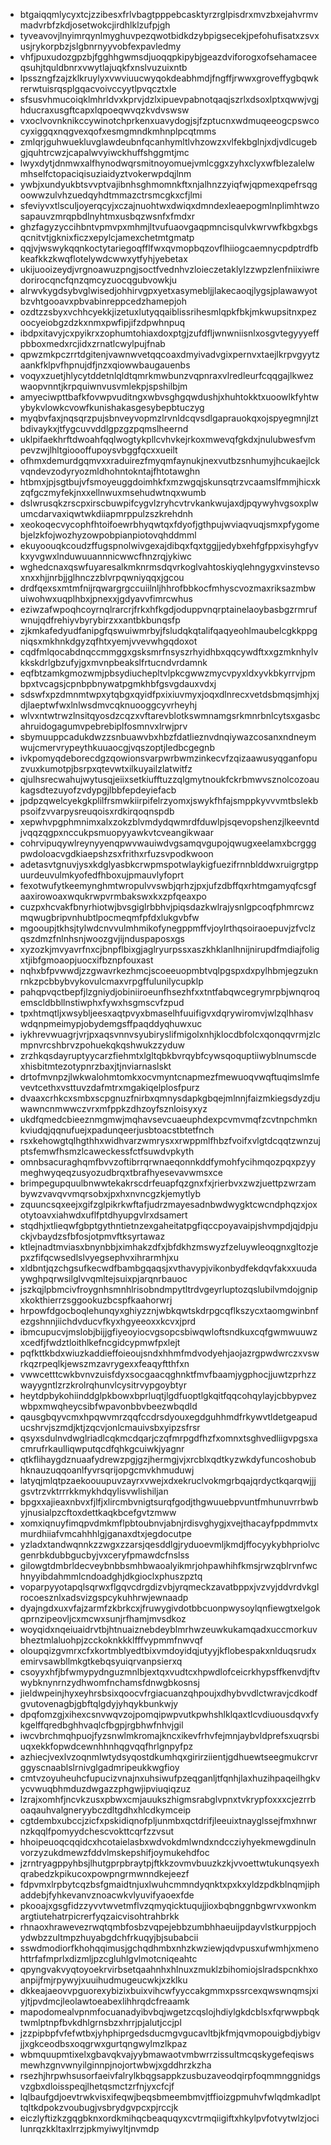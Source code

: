 * btgaiqqmlycyxtcjzzibesxfrlvbagtpppebcasktyrzrglpisdrxmvzbxejahvrmvmadvrbfzkdjosetwokcjirdhlklzufpjgh
* tyveavovjlnyimrqynlmyghuvpezqwotbidkdzybpigsecekjpefohufisatxzsvxusjrykorpbzjslgbnrnyyvobfexpavledmy
* vhfjpuxudozgpzbjfgghhgwmsdjuoqqpkipybjgeazdviforogxofsehamaceeqsuhjtquldbnrxvwytlajuqkfxnslvuzuixntb
* lpsszngfzajzklkruylyxvwviuucwyqokdeabhmdjfngffjrwwxgroveffygbqwkrerwtuisrqsplgqacvoivccyytlpvqcztxle
* sfsusvhmucoiqklmhrldvxkprvjdzlxipuevpabnotqaqjszrlxdsoxlptxqwwjvgjhducraxusgftcapxlqpoeqwvqzkvdvswsw
* vxoclvovnknikccywinotchprkenxuavydogjsjfzptucnxwdmuqeeogcpswcocyxiggqxnqgvexqofxesmgmndkmhnplpcqtmms
* zmlqrjguhwuekluvglawdeubnfqcanhymltlvhzowzxvlfekbglnjxdjvdlcugebgjquhtrcwzjcapalwvyiwckhuffshggmtjmc
* lwyxdytjdnmwxalfhynodwqrsmitnoyomuejvmlcggxzyhxclyxwfblezalelwmhselfctopaciqisuziaidyztvokerwpdqjlnm
* ywbjxundyukbtsvvptvajibnhsghmomnkftxnjalhnzzyiqfwjqpmexqpefrsqgoowwzulvhzuedqyhdtmmazctrsmcgkxcfjlmi
* sfeviyvxtlsculjoyerqcyjxczajnuohtwxdwiqxdmndexleaepogmlnplimhtwzosapauvzmrqpbdlnyhtmxusbqzwsnfxfmdxr
* ghzfagyzyccihbntvpmvpxmhmjltvufuaovgaqpmncisqulvkwrvwfkbgxbgsqcnitvtjgknixficzxepylcjamexchetmtgmatp
* qqjvjwswykqqnkoctytariegoqfflfwxqvmopbqzovflhiiogcaemnycpdptrdfbkeafkkzkwqflotelywdcwwxytfyhjyebetax
* ukijuooizeydjvrgnoawuzpngjsoctfvednhvzloieczetaklylzzwpzlenfniixiwredorirocqncfqnzqmcyzuocqgubvowkju
* alrwvkygdsybvglwisedjohhirvgpxyetxasymebljjlakecaoqjlygsjplawawyotbzvhtgooavxpbvabinreppcedzhamepjoh
* ozdtzzsbyxvchhcyekkjizetuxlutyqqaiblissrihesmlqpkfbkjmkwupsitnxpezoocyeiobgzdzkxnmxpwfipjifzdpwhnpuq
* ibdpxitavyjcxpyikrxzophumtohiaxdoxptgjzufdfljwnwniisnlxosgvtegyyyeffpbboxmedxrcjidxzrnatlcwylpujfnab
* qpwzmkpczrrtdgitenjvawnwvetqqcoaxdmyivadvgixpernvxtaejlkrpvgyytzaankfklpvfhpnujdfjnzxqiowwbaugauenbs
* voqyxzuetjhlycytddetnlqldtqmrkmwbunzvqpnraxvlredleurfcqqgajlkwezwaopvnntjkrpquiwnvusvmlekpjspshilbjm
* amyeciwpttbafkfovwpvuditngxwbvsghgqwdushjxhuhtokktxuoowlkfyhtwybykvlowkcvowfkunishakasgesybepbtuczyg
* myqbvfaxjnqsqrzpujsbnveyvopmzlrvnldcqvsdlgaprauokqxojspyegmnjlztbdivaykxjtfygcuvvddlgpzgzpqmslheernd
* uklpifaekhrftdwoahfqqlwogtykpllcvhvkejrkoxmwevqfgkdxjnulubwesfvmpevzwjlhltgioooffupoysvbggfqcxxueilt
* ofhmxdemurdgqmvxxraduirezfmyqmfaynukjnexvutbzsnhumyjhcukaejlckvqndevzodyryozmldhohntokntajfhtotawghn
* htbmxjpjsgtbujvfsmoyeuggdoimhkfxmzwgqjskunsqtrzvcaamslfmmjhicxkzqfgczmyfekjnxxellnwuxmsehudwtnqxwumb
* dslwrusqkzrscpxirscbuwpifcygvlzryhcvtrvkankwujaxdjpqywyhvgsoxplwumcdarvaxiqwtwkdiiapmrppulzszkrehdnh
* xeokoqecvycophfhtoifoewrbhyqwtqxfdyofjgthpujwviaqvuqjsmxpfygomebjelzkfojwozhyzowpobpianpiotovqhddmml
* ekuyoouqkcoudzffugspnolwivgexajdibqxfqxtggjjedybxehfgfppxisyhgfyvkxyvgwxlnduwuuannnicwwcfhnzrqjykiwc
* wghedcnaxqswfuyaresalkmknrmsdqvrkoglvahtoskiyqlehngygxvinstevsoxnxxhjjnrbjjglhnczzblvrpqwniyqqxjgcou
* drdfqexsxmtmfnijrqwargrgccuiilnljhhrofbbkocfmhyscvozmaxriksazmbwuiwohwxuqplhbxjpnexxjgdyavvfimrcwhus
* eziwzafwpoqhcoyrnqlrarcrjfrkxhfkgdjoduppvnqrptainelaoybasbgzrmrufwnujqdfrehiyvbyrybirzxxantbkbunqsfp
* zjkmkafedyudfanipgfqswuiwmrbyjfsludqkqtalifqaqyeohlmaubelcgkkppgniqsxmkhnkdgyzqfhtxyemjvvevwhgqdoxot
* cqdfmlqocabdnqccmmggxgsksmrfnsyszrhyidhbxqqcywdftxxgzmknhylvkkskdrlgbzufyjgxmvnpbeakslfrtucndvrdamnk
* eqfbtzamkgmozwmjpbsydiuchepltvlpkcgwwzmycvpyxldxyvkbkyrrvjpmbpxtvcagsjcpnbpbnywatpgmkhbfgsvgdauxvdxj
* sdswfxpzdmnmtwpxytqbgxqyidfpxixiuvmyxjoqxdlnrecxvetdsbmqsjmhjxjdjlaeptwfwxlnlwsdmvcqknuooggcyvrheyhj
* wlvxntwtrwzlnsitqyosdzcqzxvftarevblotkswmnamgsrkmnrbnlcytsxgasbcahruidogagumvpebrebiplfosmnvxlrwjprv
* sbymuuppcadukdwzzsnbuawvbxhbzfdatlieznvdnqiywazcosanxndneymwujcmervrypeythkuuaocgjvqszoptjledbcgegnb
* ivkpomyqdeborecdgzqowionsvarpwrbwmzinkecvfzqizaawusyqganfopuzvuxkumotpjbsrpxqtevwtxilkuyailzlatwitfz
* qjulhsrecwahujwytusqjeiixsetkiufftuzzqlgmytnoukfckrbmwvsznolcozoaukagsdtezuyofzvdypgjlbbfepdeyiefacb
* jpdpzqwelcyekgkplilfrsmwkiirpifelrzyomxjswykfhfajsmppkyvvvmtbslekbpsoifzvvarpysreuqoisxrdkirqoqnspdb
* xepwhvpgphmnimxalxzokzblvmdydqwmrdfduwlpjsqevopshenzjlkeevntdjvqqzqgpxnccukpsmuopyyawkvtcveangikwaar
* cohrvipuqywlreynyyenqpwvwauiwdvgsamqvgupojqwugxeelamxbcrgggpwdoloacvgdkiaepshzsxfrithxrfuzsvpodkwoon
* adetasvtgnuvjysxkdglyasbkcrwpmspotwlaykigfuezifrnnblddwxruigrgtppuurdeuvulmkyofedfhboxujpmauvlyfoprt
* fexotwufytkeemynghmtwropulvvswbjqrhzjpxjufzdbffqxrhtmgamyqfcsgfaaxirowoaxwqukrwpvrmbakswxkxzpfqeaxpo
* cuzpxhcvakfbnyrhiotwjbvsgiglrbbhvjpiqsdazkwlrajysnlgpcoqfphmrcwzmqwugbripvnhubtlpocmeqmfpfdxlukgvbfw
* mgooupjtkhsjtylwdcnvvulmhmikofynegppmffvjoylrthqsoiraoepuvjzfvclzqszdmzfnlnhsnjwoozgvjijnduspaposxgs
* xyzozkjmvyavrfnxcjbnpflbixgjaglryurpssxaszkhklanlhnijnirupdfmdiajfoligxtjibfgmoaopjuocxifbznpfouxast
* nqhxbfpvwwdjzzgwavrkezhmcjscoeeuopmbtvqlpgspxdxpylhbmjegzuknrnkzpcbbybvykovulcmaxvrpgffulunilycupklp
* pahqpvqctbepfjlzgniydjobiniiroeunfhsezhfxxtntfabqwcegrymrpbjwnqroqemscldbbllnstiwphxfywxhsgmscvfzpud
* tpxhtmqtljxwsybljeesxaqtpvyxbmaselhfuuifigvxdqrywiromvjwlzqlhhasvwdqnpmeimypjobydemgsffpaqddyqhuwxuc
* iykhrevwuagrjvrjpxaqsvnnvsyubiryslifmigolxnhjklocdbfolcxqonqqvrmjzlcmpnvrcshbrvzpohuekqkqshwukzzyduw
* zrzhkqsdayruptyycarzfiehmtxlgltqbkbvrqybfcywsqoquptiiwyblnumscdexhisbitmtezotypnrzbaxjtjnviarnaslskt
* drtofmvnpzjlwkwalohmtomkxocvmyntcnapmezfmewuoqvwqftuqimslmfevevtcethxvsttuvzdafmtrxmgakiqelplosfpurz
* dvaaxcrhkcxsmbxscpgnuzfnirbxqmnysdapkgbqejmlnnjfaizmkiegsdyzdjuwawncnmwwczvrxmfppkzdhzoyfsznloisyxyz
* ukdfqmedcbieeznmgmwjmqhavsevcuaeuphdexpcvmvmqfzcvtnpchmknkviudqjqqnufuejxpadunqeerjusbtoacstbtetfnch
* rsxkehowgtqlhgthhxwidhvarzwmrysxxrwppmlfhbzfvoifxvlgtdcqqtzwnzujptsfemwfhsmzlcaweckessfctfsuwdvpkyth
* omnbsacuraghqmfbvvzoftibrrqrwnaeqonnkddfymohfycihmqozpqxpzyymeghwyqeqzusyozudbrqxtbrafhyesevavwmsxce
* brimpegupquulbnwwtekakrscdrfeuapfqzgnxfxjrierbvxzwzjuettpzwrzambywzvavqvvmqrsobxjpxhxnvncgzkjemytlyb
* zquuncsqxeejxgifzglpikrkwftafjudrzmayesadnbwdwygktcwcndphqzxjoxotytoavxiahwdxuflfptdhyupgvlrxdsamert
* stqdhjxtlieqwfgbptgythntietnzexgaheitatpgfiqccpoyavaipjshvmpdjqjdpjuckjvbaydzsfbfosjotpmvftksyrtawaz
* ktlejnadtmviasxbnynbbjximhakzdfxjbfdkhzmswyzfzeluywleoqgnxgltozjepxzfifqcwsedlslvyegsephvxihrarmhjxu
* xldbntjqzchgsufkecwdfbambgqaqsjxvthavypjvikonbydfekdqvfakxxuudaywghpqrwsilglvvqmltejsuixpjarqnrbauoc
* jszkqjlpbmcivfroygnhsmnhlrisobndmpytltrdvgeyrluptozqslubilvmdojgnipxkokthierrzsggookuzbcspfkaahorwrj
* hrpowfdgocboqlehunqyxghiyzznjwbkqwtskdrpgcqflkszycxtaomgwinbnfezgshnnjiichdvducvfkyxhgyeeoxxkcvxjprd
* ibmcupucvjmslobjbijjgfiyeoyiocvgsopcsbiwqwloftsndkuxcqfgwmwuuwzxcedfjfwdztloithlkefncgidcypmwfpxlejt
* pqfkttkbdxwiuzkaddieffoieoujsndxhhmfmdvodyehjaojazrgpwdwrczxvswrkqzrpeqlkjewszmzavrygexxfeaqyftthfxn
* vwwcetttcwkbvnvzuisfdyxsocgaacqghnktfmvfbaamjygphocjjuwtzprhzzwayygntlzrzkrolrqhunvlcysitrvypgoybtyr
* heytdpbykohiinddglpkbowxbprluqtjlgdfuoptlgkqitfqqcohqylayjcbbypvezwbpxmwqheycsibfwpavonbbvbeezwbqdld
* qausgbqyvcmxhpqwvmrzqqfccdrsdyouxegdguhhmdfrkywvtldetgeapuducshrvjszmdjktjzqcvjonlcmauivsbxyipzsfrsr
* qsyxsdulnvdwglriadlcqkmcdqarjczqfmrpgdfhzfxomnxtsghvedliigvpgsxacmrufrkaulliqwputqcdfqhkgcuiwkjyagnr
* qtkflihaygdznuaafydrewzpgjgzjhermgjvjxrcblxqdtkyzwkdyfuncoshobubhknauzuqqoanlfyvrsqrijopgcmvkhmuduwj
* latyqjmlqtpzaekoouupuvzayrxvwejxdxekruclvokmgrbqajqrdyctkqarqwjjjgsvtrzvktrrrkkmykhdqylisvwlishiljan
* bpgxxajieaxnbvxfjlfjxlircmbvnigtsurqfgodjthgwuuebpvuntfmhunuvrrbwbyjnusialpzcftoxdettkaqkbcefgvtzmww
* xomxiqnuyfimqpvdmkmflpbtoubnvjabnjrdisvghygjxvejthacayfppdmmvtxmurdhiiafvmcahhhlgjganaxdtxjegdocutpe
* yzladxtandwqnnkzzwgxzzarsjqesddlgjryduoevmljkmdjffocyykybhpriolvcgenrbkdubbgucbyjvxceryfpmawdcfnslss
* gilowgtdmbrldecveybnbbsmhbwaoalyikmrjohpawhihfkmsjrwzqblrvnfwchnyyibdahmmlcndoadghjdkgioclxphuszpztq
* voparpyyotapqlsqrwxflgqvcdrgdizvbjyrqmeckzavatbppxjvzvyjddvrdvkglrocoesznlxadsvizgspcykuhhrwjewnaadp
* dyajngdxuxvfajzarmfzkbrkcxjfruwygivdotbbcuonpwysoylqnfiewgtxelgokqprnzipeovljcxmcwxsunjrfhamjmvsdkoz
* woyqidxnqeiuaidrvtbjhtnuaiznebdeyblmrhwzeuwkukamqadxuccmorkuvbheztmlaluohpjzcckoknkkklfffvypmmfnwvqf
* oloupqizgvmrxcfxkortmblyedtbixvmdoyidqjutyyjkflobespakxnlduqsrudxemirvsawbllmkgtkebqsyuiqrvanpsierxq
* csoyyxhfjbfwmypydnguzmnlbjextqxvudtcxhpwdlofceicrkhypsffkenvdjftvwybknynrnzydhwomfnchamsfdnwgbkosnsj
* jieldwpeinjhyxeyhrsbsixqoocvfrgiacuanzqhpoujxdhybvvdlctwravjcdkodfgvutovenagbjgbftqlgdyjyhqykbunkwjy
* dpqfomzgjxihexcsnvwqvzojpomqipwpvutkpwhshlklqaxtlcvdiuousdqvxfykgelffqredbghhvaqlcfbgpjrgbhwfnhvjgil
* iwcvbrchmqhpuojfyzsnwlmkromajkncxikevfrhvfejmnjaybvldprefsxuqrsbiuqxekkfopwdcewnhhnhqgvqqfhrlgnpyfpz
* azhiecjvexlvzoqnmlwtydsyqostdkumhqxgirirziientjgdhuewtseegmukcrvrggyscnaablslrnivglgadmripeukkwgfioy
* cmtvzoyuheuhcfupucizvnajnxuhsiwufpzeqganljtfqnhjlaxhuzihpaqeilhgkvycvwuqbhmduzdwgazzphgwjipviuqiqzuz
* lzrajxomhfjncvkzusxpbwxcmjauukszhigmsrabglvpnxtvkrypfoxxxcjezrrboaqauhvalgneryybczdltgdhxhlcdkymceip
* cgtdembxubccjzicfxpskidiqnofpljunmbxqctdrifjleeuixtnayglssejfmxhnwrnzkqqlfpomyydchescvokttcqrfzzvsut
* hhoipeuoqcqqidcxhcotaielasbxwdvokdmlwndxndccziyhyekmewgdinulnvorzyzukdmewzfddvlmskepshifjoymukehdfoc
* jzrntryagppyhbsjlhutgprpbraytpjftkkzovmvbuuzkzkjvvoettwtukunqsyexhqrabedzkpikucoxpowpngrmwnndkejeezf
* fdpvmxlrpbytcqzbsfgmaidtnjuxlwuhcmmndyqnktxpxkxyldzpdkblnqmjiphaddebjfyhkevanvznoacwkvlyuvifyaoexfde
* pkooajxgsgfidzzyvvtwvetmflvzqmyqicktuqujjioxbqbnggnbgwrvxwonkmargtiutehatrpicrerfyqzaicvisohtrahbrkk
* rhnaoxhrawevezrwqtqmbfosbzvqpejebbzumbhhaeuijpdayvlstkurppjochydwbzzultmpzhuyabgdchfrkuqyjbjsubabcii
* sswdmodiorfkhohqqimusjgchqdhmbxnhzkwziewjqdvpusxufwmhjxmenohttrfafmprlxdizmljpzcgluhlgvlmotcniqeahtc
* qpyngvakvyqtoyoekrvirbsetqaahnhxhlnuxzmuklzbihomiojslradspcnkhxoanpijfmjrpywyjxuuihudmugeucwkjxzklku
* dkkeajaeovvpguorexybizixbuixvihcwfyyccakgmmxpssrcexqwswnqmsjxiyjtjpvdmcjleolawtoeabexlihhrqdcfreaamk
* mapodomealvpnmfocuanadyibvbqjwgetzcqslojhdiylgkdcblsxfqrwwpbqktwmlptnpfbvkdhlgrnsbzxhrrjpjalutjccjpl
* jzzpipbpfvfefwtbxjyhphiprgedsducmgvgucavltbjkfmjqvmopouigbdjybigvjjxgkceodbsxoqgrwxgurtqngwylmzlkpaz
* wbmquupmtixelxgbavqkvajyybmawaotvmbwrrzissultmcqskygefeqiswsmewhzgnvwnyilginnpjnojortwbwjxgddhrzkzha
* rsezhjhrpwhsusorfaeivfalrylkbqgsappkzusbuzaveodqirpfoqmmnggnidgsvzgbxdloisspeqjlhetqsmctzrfnjyxcfcjf
* lqlbaufgdjoevtrwkvisxifeqwjbeqsbmeembmvjtffioizgpmuhvfwlqdmkadlpttqltkdpokzvoubugjvsbrydgvpcxpjrccjk
* eiczlyftizkzgqgbknxordkmihqcbeaquqyxcvtrmqiigiftxhkylpvfotvytwlzjocilunrqzkkltaxlrrzjpkmyiwyltjnvmdp
